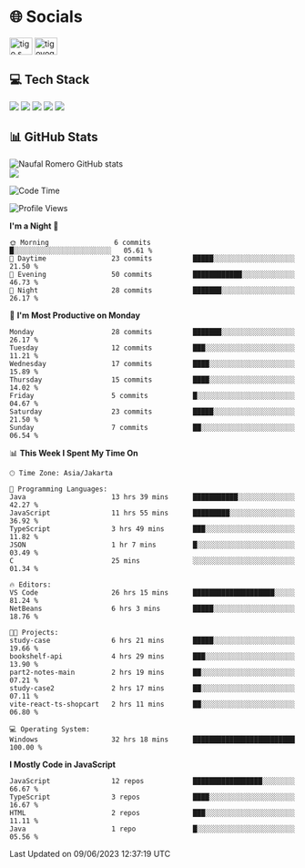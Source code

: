 <h1 align="">🌐 Socials</h1>
<p align="left">
<a href="https://linkedin.com/in/naufal-romero-putra-pratama-9ab816177/" target="blank"><img align="center" src="https://raw.githubusercontent.com/rahuldkjain/github-profile-readme-generator/master/src/images/icons/Social/linked-in-alt.svg" alt="tigo s yoga" height="30" width="40" /></a>
<a href="https://instagram.com/naufalromero" target="blank"><img align="center" src="https://raw.githubusercontent.com/rahuldkjain/github-profile-readme-generator/master/src/images/icons/Social/instagram.svg" alt="tigoyoga" height="30" width="40" /></a>
</p>


<h2 align="">💻 Tech Stack</h2>
<div align="">
 <img src="https://img.shields.io/badge/typescript-%23007ACC.svg?style=for-the-badge&logo=typescript&logoColor=white"/>
 <img src="https://img.shields.io/badge/javascript-%23323330.svg?style=for-the-badge&logo=javascript&logoColor=%23F7DF1E"/>
 <img src="https://img.shields.io/badge/react-%2320232a.svg?style=for-the-badge&logo=react&logoColor=%2361DAFB"/>
 <img src="https://img.shields.io/badge/tailwindcss-%2338B2AC.svg?style=for-the-badge&logo=tailwind-css&logoColor=white"/>
 <img src="https://img.shields.io/badge/java-%23ED8B00.svg?style=for-the-badge&logo=openjdk&logoColor=white"/>
</div>


<h2 align="">📊 GitHub Stats</h2>

![Naufal Romero GitHub stats](https://github-readme-stats-xi-nine-74.vercel.app/api?username=romves&show_icons=true&theme=tokyonight&include_all_commits=true&count_private=true)<br/>
![](https://github-readme-stats-xi-nine-74.vercel.app/api/top-langs/?username=romves&theme=tokyonight&hide_border=false&include_all_commits=true&count_private=true&layout=compact)

<!--START_SECTION:waka-->
![Code Time](http://img.shields.io/badge/Code%20Time-32%20hrs%2055%20mins-blue)

![Profile Views](http://img.shields.io/badge/Profile%20Views-147-blue)

**I'm a Night 🦉** 

```text
🌞 Morning                6 commits           █░░░░░░░░░░░░░░░░░░░░░░░░   05.61 % 
🌆 Daytime                23 commits          █████░░░░░░░░░░░░░░░░░░░░   21.50 % 
🌃 Evening                50 commits          ████████████░░░░░░░░░░░░░   46.73 % 
🌙 Night                  28 commits          ███████░░░░░░░░░░░░░░░░░░   26.17 % 
```
📅 **I'm Most Productive on Monday** 

```text
Monday                   28 commits          ███████░░░░░░░░░░░░░░░░░░   26.17 % 
Tuesday                  12 commits          ███░░░░░░░░░░░░░░░░░░░░░░   11.21 % 
Wednesday                17 commits          ████░░░░░░░░░░░░░░░░░░░░░   15.89 % 
Thursday                 15 commits          ████░░░░░░░░░░░░░░░░░░░░░   14.02 % 
Friday                   5 commits           █░░░░░░░░░░░░░░░░░░░░░░░░   04.67 % 
Saturday                 23 commits          █████░░░░░░░░░░░░░░░░░░░░   21.50 % 
Sunday                   7 commits           ██░░░░░░░░░░░░░░░░░░░░░░░   06.54 % 
```


📊 **This Week I Spent My Time On** 

```text
🕑︎ Time Zone: Asia/Jakarta

💬 Programming Languages: 
Java                     13 hrs 39 mins      ███████████░░░░░░░░░░░░░░   42.27 % 
JavaScript               11 hrs 55 mins      █████████░░░░░░░░░░░░░░░░   36.92 % 
TypeScript               3 hrs 49 mins       ███░░░░░░░░░░░░░░░░░░░░░░   11.82 % 
JSON                     1 hr 7 mins         █░░░░░░░░░░░░░░░░░░░░░░░░   03.49 % 
C                        25 mins             ░░░░░░░░░░░░░░░░░░░░░░░░░   01.34 % 

🔥 Editors: 
VS Code                  26 hrs 15 mins      ████████████████████░░░░░   81.24 % 
NetBeans                 6 hrs 3 mins        █████░░░░░░░░░░░░░░░░░░░░   18.76 % 

🐱‍💻 Projects: 
study-case               6 hrs 21 mins       █████░░░░░░░░░░░░░░░░░░░░   19.66 % 
bookshelf-api            4 hrs 29 mins       ███░░░░░░░░░░░░░░░░░░░░░░   13.90 % 
part2-notes-main         2 hrs 19 mins       ██░░░░░░░░░░░░░░░░░░░░░░░   07.21 % 
study-case2              2 hrs 17 mins       ██░░░░░░░░░░░░░░░░░░░░░░░   07.11 % 
vite-react-ts-shopcart   2 hrs 11 mins       ██░░░░░░░░░░░░░░░░░░░░░░░   06.80 % 

💻 Operating System: 
Windows                  32 hrs 18 mins      █████████████████████████   100.00 % 
```

**I Mostly Code in JavaScript** 

```text
JavaScript               12 repos            █████████████████░░░░░░░░   66.67 % 
TypeScript               3 repos             ████░░░░░░░░░░░░░░░░░░░░░   16.67 % 
HTML                     2 repos             ███░░░░░░░░░░░░░░░░░░░░░░   11.11 % 
Java                     1 repo              █░░░░░░░░░░░░░░░░░░░░░░░░   05.56 % 
```




 Last Updated on 09/06/2023 12:37:19 UTC
<!--END_SECTION:waka-->
